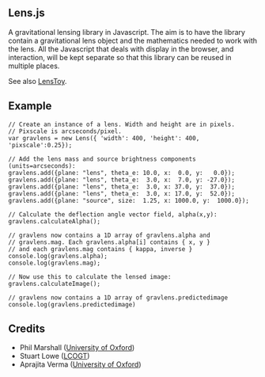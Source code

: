 Lens.js
-------

A gravitational lensing library in Javascript. The aim is to have the library contain a gravitational lens object and the mathematics needed to work with the lens. All the Javascript that deals with display in the browser, and interaction, will be kept separate so that this library can be reused in multiple places.

See also [LensToy](http://slowe.github.com/LensToy/).

Example
-------

    // Create an instance of a lens. Width and height are in pixels. 
    // Pixscale is arcseconds/pixel.
    var gravlens = new Lens({ 'width': 400, 'height': 400, 'pixscale':0.25});

    // Add the lens mass and source brightness components (units=arcseconds):
    gravlens.add({plane: "lens", theta_e: 10.0, x:  0.0, y:   0.0});
    gravlens.add({plane: "lens", theta_e:  3.0, x:  7.0, y: -27.0});
    gravlens.add({plane: "lens", theta_e:  3.0, x: 37.0, y:  37.0});
    gravlens.add({plane: "lens", theta_e:  3.0, x: 17.0, y:  52.0});
    gravlens.add({plane: "source", size:  1.25, x: 1000.0, y:  1000.0});

    // Calculate the deflection angle vector field, alpha(x,y):
    gravlens.calculateAlpha();

    // gravlens now contains a 1D array of gravlens.alpha and
    // gravlens.mag. Each gravlens.alpha[i] contains { x, y }
    // and each gravlens.mag contains { kappa, inverse }
	console.log(gravlens.alpha);
	console.log(gravlens.mag);

    // Now use this to calculate the lensed image:
    gravlens.calculateImage();

    // gravlens now contains a 1D array of gravlens.predictedimage
    console.log(gravlens.predictedimage)


Credits
-------

* Phil Marshall ([University of Oxford](http://www2.physics.ox.ac.uk/research/astrophysics))
* Stuart Lowe ([LCOGT](http://lcogt.net/))
* Aprajita Verma ([University of Oxford](http://www2.physics.ox.ac.uk/research/astrophysics))